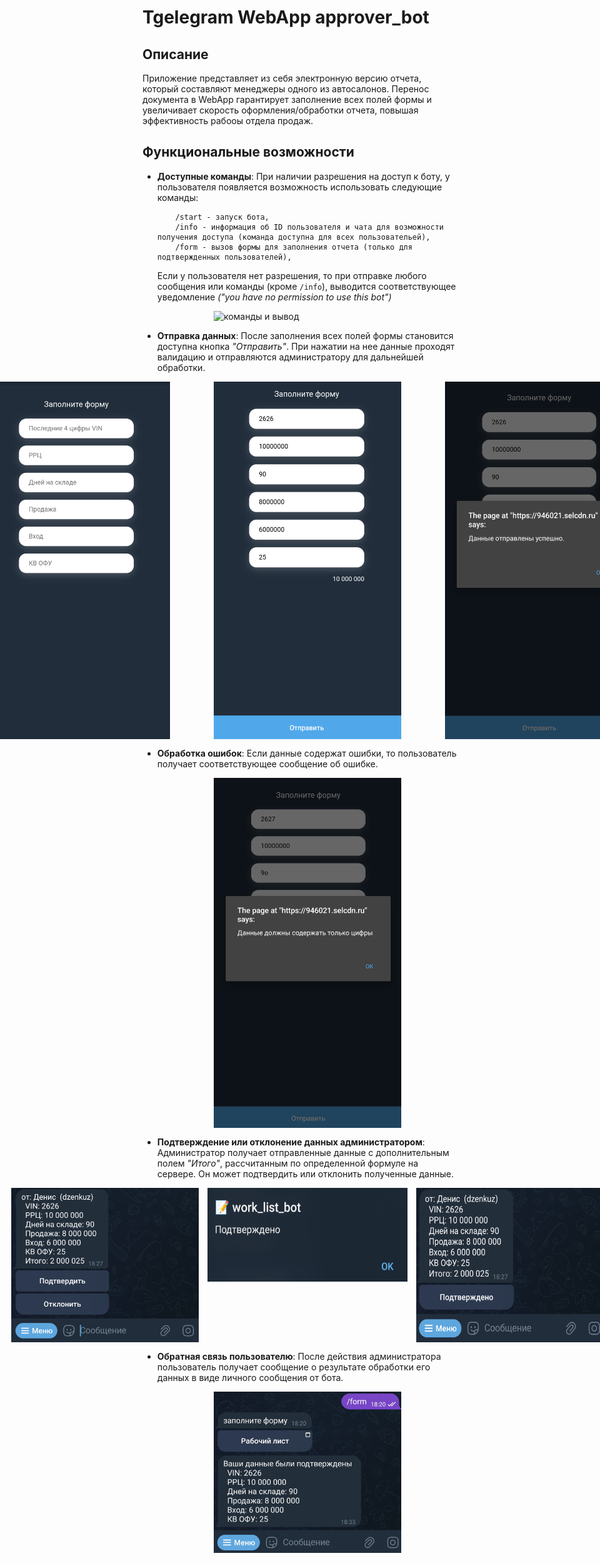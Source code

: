 # Tgelegram WebApp approver_bot

## Описание

Приложение представляет из себя электронную версию отчета, который составляют менеджеры одного из автосалонов. Перенос документа в WebApp гарантирует заполнение всех полей формы и увеличивает скорость оформления/обработки отчета, повышая эффективность рабооы отдела продаж.

## Функциональные возможности

-   **Доступные команды**: При наличии разрешения на доступ к боту, у пользователя появляется возможность использовать следующие команды:

            /start - запуск бота,
            /info - информация об ID пользователя и чата для возможности получения доступа (команда доступна для всех пользовательей),
            /form - вызов формы для заполнения отчета (только для подтвержденных пользователей),

    Если у пользователя нет разрешения, то при отправке любого сообщения или команды (кроме `/info`), выводится соответствующее уведомление _("you have no permission to use this bot")_

    <div style="display: flex; justify-content: center; align-items: space around; gap: 10em; margin: 1em">
        <img src="src/img/1.png" alt="команды и вывод" style="width:300px;"/>
    </div>

-   **Отправка данных**: После заполнения всех полей формы становится доступна кнопка *"Отправить"*. При нажатии на нее данные проходят валидацию и отправляются администратору для дальнейшей обработки.
    <div style="display: flex; justify-content: center; align-items: space around; gap: 5em; margin: 1em">
        <img src="src/img/2.png" alt="команды и вывод" style="width:300px;"/>
        <img src="src/img/3.png" alt="команды и вывод" style="width:300px;"/>
        <img src="src/img/4.png" alt="команды и вывод" style="width:300px;"/>
    </div>

-   **Обработка ошибок**: Если данные содержат ошибки, то пользователь получает соответствующее сообщение об ошибке.

    <div style="display: flex; justify-content: center; align-items: space around; gap: 10em; margin: 1em">
        <img src="src/img/5.png" alt="команды и вывод" style="width:300px;"/>
    </div>

-   **Подтверждение или отклонение данных администратором**: Администратор получает отправленные данные с дополнительным полем _"Итого"_, рассчитанным по определенной формуле на сервере. Он может подтвердить или отклонить полученные данные.

    <div style="display: flex; justify-content: center; align-items: space around; gap: 1em; margin: 1em">
        <img src="src/img/6.png" alt="команды и вывод" style="width:300px;"/>
        <img src="src/img/7.png" alt="команды и вывод" style="width:320px; height:150px;"/>
        <img src="src/img/8.png" alt="команды и вывод" style="width:300px;"/>
    </div>

-   **Обратная связь пользователю**: После действия администратора пользователь получает сообщение о результате обработки его данных в виде личного сообщения от бота.

    <div style="display: flex; justify-content: center; align-items: space around; gap: 5em; margin: 1em">
        <img src="src/img/10.jpg" alt="команды и вывод" style="width:300px;"/>
    </div>
